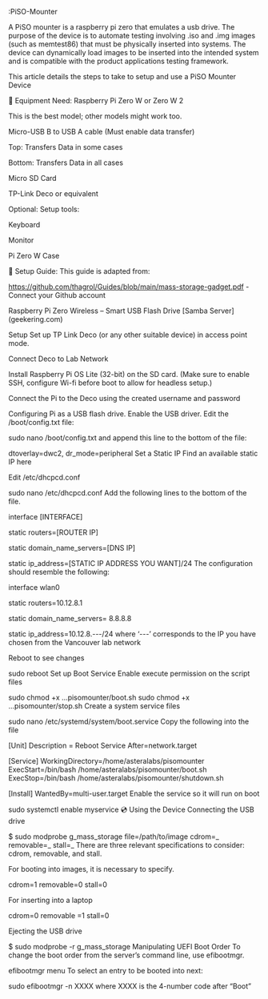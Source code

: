 :PiSO-Mounter

A PiSO mounter is a raspberry pi zero that emulates a usb drive. The purpose of the device is to automate testing involving .iso and .img images (such as memtest86) that must be physically inserted into systems. The device can dynamically load images to be inserted into the intended system and is compatible with the product applications testing framework.

This article details the steps to take to setup and use a PiSO Mounter Device

:electric_plug: Equipment
Need:
Raspberry Pi Zero W or Zero W 2

This is the best model; other models might work too.

Micro-USB B to USB A cable (Must enable data transfer)

Top: Transfers Data in some cases

Bottom: Transfers Data in all cases


Micro SD Card

TP-Link Deco or equivalent

Optional:
Setup tools:

Keyboard

Monitor

Pi Zero W Case

:blue_book: Setup Guide:
This guide is adapted from:

https://github.com/thagrol/Guides/blob/main/mass-storage-gadget.pdf - Connect your Github account  

Raspberry Pi Zero Wireless – Smart USB Flash Drive [Samba Server] (geekering.com)

Setup
Set up TP Link Deco (or any other suitable device) in access point mode.

Connect Deco to Lab Network

Install Raspberry Pi OS Lite (32-bit) on the SD card. (Make sure to enable SSH, configure Wi-fi before boot to allow for headless setup.)

Connect the Pi to the Deco using the created username and password

Configuring Pi as a USB flash drive.
Enable the USB driver.
Edit the /boot/config.txt file:


sudo nano /boot/config.txt
and append this line to the bottom of the file:


dtoverlay=dwc2, dr_mode=peripheral
Set a Static IP
Find an available static IP here

Edit /etc/dhcpcd.conf


sudo nano /etc/dhcpcd.conf
Add the following lines to the bottom of the file.


interface [INTERFACE]

static routers=[ROUTER IP]

static domain_name_servers=[DNS IP]

static ip_address=[STATIC IP ADDRESS YOU WANT]/24
The configuration should resemble the following:


interface wlan0

static routers=10.12.8.1

static domain_name_servers= 8.8.8.8

static ip_address=10.12.8.---/24
where ‘---’ corresponds to the IP you have chosen from the Vancouver lab network

Reboot to see changes


sudo reboot
Set up Boot Service
Enable execute permission on the script files 


sudo chmod +x ...pisomounter/boot.sh
sudo chmod +x ...pisomounter/stop.sh
Create a system service files


sudo nano /etc/systemd/system/boot.service
Copy the following into the file


[Unit]
Description = Reboot Service
After=network.target

[Service]
WorkingDirectory=/home/asteralabs/pisomounter
ExecStart=/bin/bash /home/asteralabs/pisomounter/boot.sh
ExecStop=/bin/bash /home/asteralabs/pisomounter/shutdown.sh

[Install]
WantedBy=multi-user.target
Enable the service so it will run on boot


sudo systemctl enable myservice
:cd: Using the Device
Connecting the USB drive

$ sudo modprobe g_mass_storage file=/path/to/image cdrom=_ removable=_ stall=_
There are three relevant specifications to consider: cdrom, removable, and stall.

For booting into images, it is necessary to specify.

cdrom=1 removable=0 stall=0

For inserting into a laptop

cdrom=0 removable =1 stall=0

Ejecting the USB drive

$ sudo modprobe -r g_mass_storage
Manipulating UEFI Boot Order
To change the boot order from the server’s command line, use efibootmgr.


efibootmgr menu
To select an entry to be booted into next:


sudo efibootmgr -n XXXX
where XXXX is the 4-number code after “Boot”
